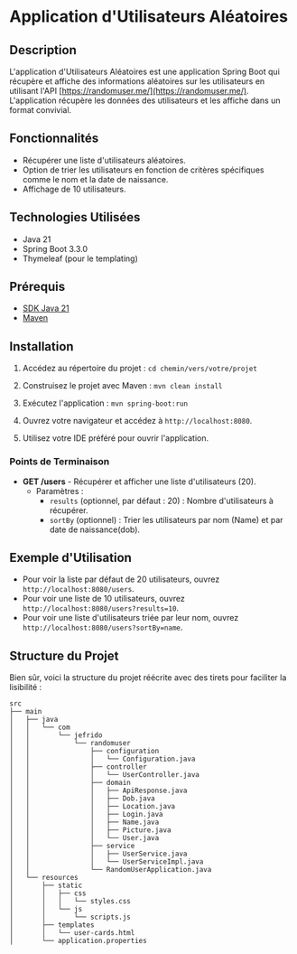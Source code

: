 # Application d'Utilisateurs Aléatoires

## Description

L'application d'Utilisateurs Aléatoires est une application Spring Boot qui récupère et affiche des informations
aléatoires sur les utilisateurs en utilisant l'API [https://randomuser.me/](https://randomuser.me/). L'application
récupère les données des utilisateurs et les affiche dans un format convivial.

## Fonctionnalités

- Récupérer une liste d'utilisateurs aléatoires.
- Option de trier les utilisateurs en fonction de critères spécifiques comme le nom et la date de naissance.
- Affichage de 10 utilisateurs.

## Technologies Utilisées

- Java 21
- Spring Boot 3.3.0
- Thymeleaf (pour le templating)

## Prérequis

- [SDK Java 21](https://www.oracle.com/in/java/technologies/downloads/#jdk21-windows)
- [Maven](https://maven.apache.org/download.cgi)

## Installation

1. Accédez au répertoire du projet : `cd chemin/vers/votre/projet`

2. Construisez le projet avec Maven : `mvn clean install`

3. Exécutez l'application : `mvn spring-boot:run`

4. Ouvrez votre navigateur et accédez à `http://localhost:8080`.

5. Utilisez votre IDE préféré pour ouvrir l'application.

### Points de Terminaison

- **GET /users** - Récupérer et afficher une liste d'utilisateurs (20).
    - Paramètres :
        - `results` (optionnel, par défaut : 20) : Nombre d'utilisateurs à récupérer.
        - `sortBy` (optionnel) : Trier les utilisateurs par nom (Name) et par date de naissance(dob).

## Exemple d'Utilisation

- Pour voir la liste par défaut de 20 utilisateurs, ouvrez `http://localhost:8080/users`.
- Pour voir une liste de 10 utilisateurs, ouvrez `http://localhost:8080/users?results=10`.
- Pour voir une liste d'utilisateurs triée par leur nom, ouvrez `http://localhost:8080/users?sortBy=name`.

## Structure du Projet

Bien sûr, voici la structure du projet réécrite avec des tirets pour faciliter la lisibilité :

```plaintext
src
├── main
│   ├── java
│   │   └── com
│   │       └── jefrido
│   │           └── randomuser
│   │               ├── configuration
│   │               │   └── Configuration.java
│   │               ├── controller
│   │               │   └── UserController.java
│   │               ├── domain
│   │               │   ├── ApiResponse.java
│   │               │   ├── Dob.java
│   │               │   ├── Location.java
│   │               │   ├── Login.java
│   │               │   ├── Name.java
│   │               │   ├── Picture.java
│   │               │   └── User.java
│   │               ├── service
│   │               │   ├── UserService.java
│   │               │   └── UserServiceImpl.java
│   │               └── RandomUserApplication.java
│   └── resources
│       ├── static
│       │   ├── css
│       │   │   └── styles.css
│       │   └── js
│       │       └── scripts.js
│       ├── templates
│       │   └── user-cards.html
│       └── application.properties
```